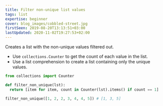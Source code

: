 ```yaml
---
title: Filter non-unique list values
tags: list
expertise: beginner
cover: blog_images/cobbled-street.jpg
firstSeen: 2019-08-20T13:13:51+03:00
lastUpdated: 2020-11-02T19:27:53+02:00
---
```


Creates a list with the non-unique values filtered out.

- Use `collections.Counter` to get the count of each value in the list.
- Use a list comprehension to create a list containing only the unique values.

```py
from collections import Counter

def filter_non_unique(lst):
  return [item for item, count in Counter(lst).items() if count == 1]
```

```py
filter_non_unique([1, 2, 2, 3, 4, 4, 5]) # [1, 3, 5]
```
